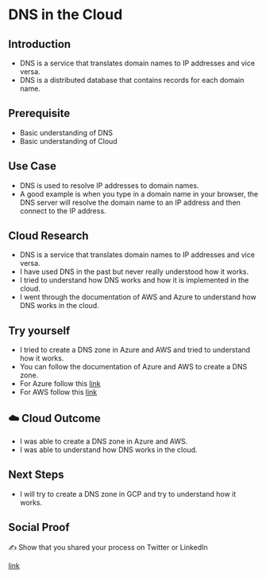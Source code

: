 # DNS in the Cloud

## Introduction

- DNS is a service that translates domain names to IP addresses and vice versa.
- DNS is a distributed database that contains records for each domain name.

## Prerequisite

- Basic understanding of DNS
- Basic understanding of Cloud

## Use Case

- DNS is used to resolve IP addresses to domain names.
- A good example is when you type in a domain name in your browser, the DNS server will resolve the domain name to an IP address and then connect to the IP address.

## Cloud Research

- DNS is a service that translates domain names to IP addresses and vice versa.
- I have used DNS in the past but never really understood how it works.
- I tried to understand how DNS works and how it is implemented in the cloud.
- I went through the documentation of AWS and Azure to understand how DNS works in the cloud.

## Try yourself

- I tried to create a DNS zone in Azure and AWS and tried to understand how it works.
- You can follow the documentation of Azure and AWS to create a DNS zone.
- For Azure follow this [link](https://docs.microsoft.com/en-us/azure/dns/dns-getstarted-portal)
- For AWS follow this [link](https://docs.aws.amazon.com/Route53/latest/DeveloperGuide/Welcome.html)


## ☁️ Cloud Outcome

- I was able to create a DNS zone in Azure and AWS.
- I was able to understand how DNS works in the cloud.

## Next Steps

- I will try to create a DNS zone in GCP and try to understand how it works.

## Social Proof

✍️ Show that you shared your process on Twitter or LinkedIn

[link](https://www.linkedin.com/feed/update/urn:li:share:7118278820880678912/)
